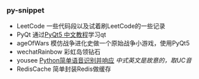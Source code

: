 ### py-snippet


- LeetCode 一些代码段以及试着刷LeetCode的一些记录
- PyQt 通过[PyQt5 中文教程](https://legacy.gitbook.com/book/maicss/pyqt5/details)学习qt
- ageOfWars 模仿战争进化史做一个原始战争小游戏，使用PyQt5
- wechatRainbow 彩虹岛领钻石
- yousee [Python简单语音识别并响应](https://github.com/onionc/py-snippet/wiki/Python%E7%AE%80%E5%8D%95%E8%AF%AD%E9%9F%B3%E8%AF%86%E5%88%AB%E5%B9%B6%E5%93%8D%E5%BA%94) *中式英文是故意的，取UC音*
- RedisCache 简单封装Redis做缓存
